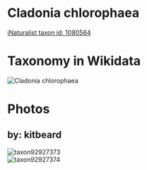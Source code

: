 
Cladonia chlorophaea
====================
  
[iNaturalist taxon id: 1080564](https://www.inaturalist.org/taxa/1080564)
# Taxonomy in Wikidata
  
![Cladonia chlorophaea](../wikidata_schemas/Cladonia_chlorophaea.gv.png)
# Photos

## by: kitbeard
  
![taxon92927373](https://inaturalist-open-data.s3.amazonaws.com/photos/99645509/medium.jpeg)  
![taxon92927374](https://inaturalist-open-data.s3.amazonaws.com/photos/99645533/medium.jpeg)